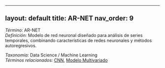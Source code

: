 
---
layout: default
title: AR-NET
nav_order: 9
---

*Término:* AR-NET  
*Definición:* Modelo de red neuronal diseñado para análisis de series temporales, combinando características de redes neuronales y métodos autoregresivos.

*Taxonomía:* Data Science / Machine Learning  
*Términos relacionados:* [CNN](https://maleniski.github.io/diccionario-angl-tec-mx/docs/alfabeticamente/C/cnn/), [Modelo Multivariado](https://maleniski.github.io/diccionario-angl-tec-mx/docs/alfabeticamente/M/modelo-multivariado/)
